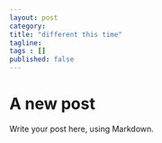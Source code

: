 ```yaml
---
layout: post 
category: 
title: "different this time"
tagline: 
tags : [] 
published: false
---
```


# A new post #

Write your post here, using Markdown.

